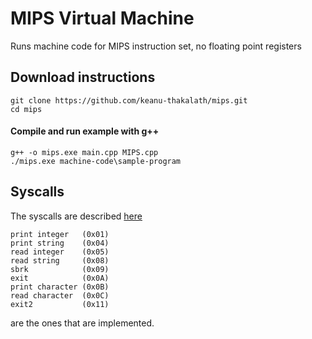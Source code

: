 # MIPS Virtual Machine
Runs machine code for MIPS instruction set, no floating point registers
## Download instructions
```
git clone https://github.com/keanu-thakalath/mips.git
cd mips
```

#### Compile and run example with g++
```
g++ -o mips.exe main.cpp MIPS.cpp
./mips.exe machine-code\sample-program
```
## Syscalls
The syscalls are described [here](http://courses.missouristate.edu/KenVollmar/Mars/Help/SyscallHelp.html)
```
print integer   (0x01)
print string    (0x04)
read integer    (0x05)
read string     (0x08)
sbrk            (0x09)
exit            (0x0A)
print character (0x0B)
read character  (0x0C)
exit2           (0x11)
```
are the ones that are implemented.
